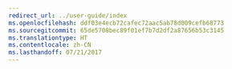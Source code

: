```yaml
---
redirect_url: ../user-guide/index
ms.openlocfilehash: ddf03e4ecb72cafec72aac5ab78d009cefb68773
ms.sourcegitcommit: 65de5708bec89f01ef7b7d2df2a87656b53c3145
ms.translationtype: HT
ms.contentlocale: zh-CN
ms.lasthandoff: 07/21/2017
---
```

